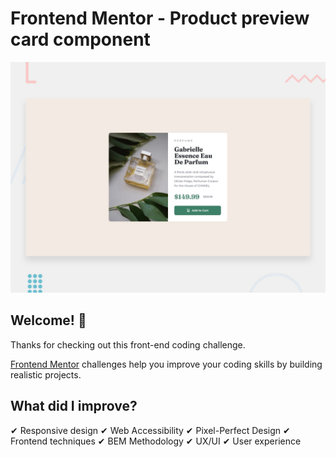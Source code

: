 # Frontend Mentor - Product preview card component

![Design preview for the Product preview card component coding challenge](./design/desktop-preview.jpg)

## Welcome! 👋

Thanks for checking out this front-end coding challenge.

[Frontend Mentor](https://www.frontendmentor.io) challenges help you improve your coding skills by building realistic projects.


## What did I improve?

✔ Responsive design
✔ Web Accessibility
✔ Pixel-Perfect Design
✔ Frontend techniques
✔ BEM Methodology
✔ UX/UI
✔ User experience

